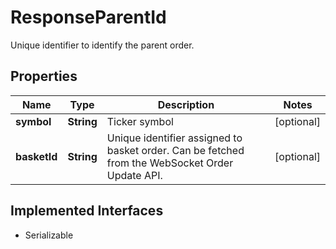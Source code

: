 

# ResponseParentId

Unique identifier to identify the parent order.

## Properties

Name | Type | Description | Notes
------------ | ------------- | ------------- | -------------
**symbol** | **String** | Ticker symbol |  [optional]
**basketId** | **String** | Unique identifier assigned to basket order. Can be fetched from the WebSocket Order Update API. |  [optional]


## Implemented Interfaces

* Serializable


